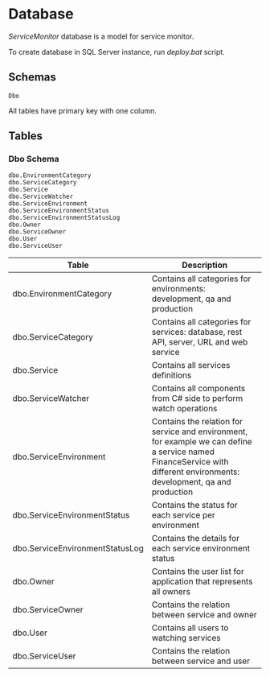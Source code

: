 # Database

*ServiceMonitor* database is a model for service monitor.

To create database in SQL Server instance, run *deploy.bat* script.

## Schemas

	Dbo

All tables have primary key with one column.

## Tables

### Dbo Schema

	dbo.EnvironmentCategory
	dbo.ServiceCategory
	dbo.Service
	dbo.ServiceWatcher
	dbo.ServiceEnvironment
	dbo.ServiceEnvironmentStatus
	dbo.ServiceEnvironmentStatusLog
	dbo.Owner
	dbo.ServiceOwner
	dbo.User
	dbo.ServiceUser

|Table|Description|
|-----|-----------|
|dbo.EnvironmentCategory|Contains all categories for environments: development, qa and production|
|dbo.ServiceCategory|Contains all categories for services: database, rest API, server, URL and web service|
|dbo.Service|Contains all services definitions|
|dbo.ServiceWatcher|Contains all components from C# side to perform watch operations|
|dbo.ServiceEnvironment|Contains the relation for service and environment, for example we can define a service named FinanceService with different environments: development, qa and production|
|dbo.ServiceEnvironmentStatus|Contains the status for each service per environment|
|dbo.ServiceEnvironmentStatusLog|Contains the details for each service environment status|
|dbo.Owner|Contains the user list for application that represents all owners|
|dbo.ServiceOwner|Contains the relation between service and owner|
|dbo.User|Contains all users to watching services|
|dbo.ServiceUser|Contains the relation between service and user|
